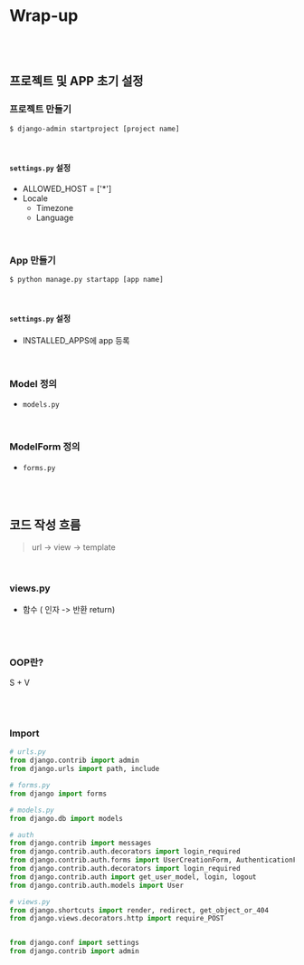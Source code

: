# Wrap-up

<br>

<br>

## 프로젝트 및 APP 초기 설정



### 프로젝트 만들기

```bash
$ django-admin startproject [project name]
```

<br>

#### `settings.py` 설정

- ALLOWED_HOST = ['*']
- Locale
  - Timezone
  - Language

<br>

###  App 만들기

```bash
$ python manage.py startapp [app name]
```

<br>

#### `settings.py` 설정

- INSTALLED_APPS에 app 등록

<br>

### Model 정의

- `models.py`

<br>

### ModelForm 정의

- `forms.py`

<br>

<br>

## 코드 작성 흐름

> url -> view -> template

<br>

### views.py

- 함수 ( 인자 -> 반환 return)



<br>

<br>

### OOP란?

S + V



<br>

<br>

### Import

```python
# urls.py
from django.contrib import admin
from django.urls import path, include

# forms.py
from django import forms

# models.py
from django.db import models

# auth
from django.contrib import messages
from django.contrib.auth.decorators import login_required
from django.contrib.auth.forms import UserCreationForm, AuthenticationForm
from django.contrib.auth.decorators import login_required
from django.contrib.auth import get_user_model, login, logout
from django.contrib.auth.models import User 

# views.py
from django.shortcuts import render, redirect, get_object_or_404
from django.views.decorators.http import require_POST


from django.conf import settings
from django.contrib import admin
```

